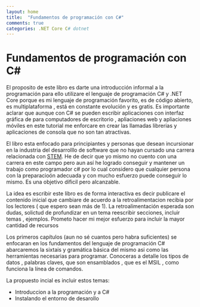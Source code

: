 ```yaml
---
layout: home
title:  "Fundamentos de programación con C#"
comments: true
categories: .NET Core C# dotnet 
---
```


# Fundamentos de programación con C#

El proposito de este libro es darte una introducción informal a la programación para ello utilizare el lenguaje de programación C# y .NET Core porque es mi lenguaje de programación favorito, es de código abierto, es multiplataforma , está en constante evolución y es gratis. Es importante aclarar que aunque con C# se pueden escribir aplicaciones con interfaz gráfica de para computadores de escritorio , apliaciones web y apliaciones móviles en este tutorial me enforcare en crear las llamadas librerias y aplicaciones de consola que no son tan atractivas.

El libro esta enfocado para principiantes y personas que desean incursionar en la industria del desarrolllo de software que no hayan cursado una carrera relacionada con [STEM](https://es.wikipedia.org/wiki/CTIM). He de decir que yo mismo no cuento con una carrera en este campo pero aun así he logrado conseguir y mantener un trabajo como programador c# por lo cual considero que cualquier persona con la preparacioón adecuada y con mucho esfuerzo puede conseguir lo mismo. Es una objetivo díficil pero alcanzable.

La idea es escribir este libro es de forma interactiva es decir publicare el contenido inicial que cambiare de acuerdo a la retroalimentacion recibia por los lectores ( que espero sean más de 1). La retroalimentación esperada son dudas, solictud de profundizar en un tema reescribir secciones, incluir temas , ejemplos. Prometo hacer mi mejor esfuerzo para incluir la mayor cantidad de recursos 

Los primeros capítulos (aun no sé cuantos pero habra suficientes) se enfocaran en los fundamentos del lenguaje de programación C# abarcaremos la sixtais y gramática básica del mismo asi como las herramientas necesarias para programar. Conoceras a detalle los tipos de datos , palabras claves, que son ensamblados , que es el MSIL , como funciona la línea de comandos.

La propuesto incial es incluir estos temas:

* Introduccion a la programación y a C#
* Instalando el entorno de desarollo


